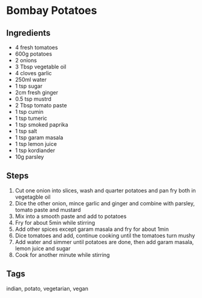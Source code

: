 # Bombay Potatoes

## Ingredients

* 4 fresh tomatoes
* 600g potatoes 
* 2 onions 
* 3 Tbsp vegetable oil
* 4 cloves garlic 
* 250ml water 
* 1 tsp sugar 
* 2cm fresh ginger 
* 0.5 tsp mustrd 
* 2 Tbsp tomato paste 
* 1 tsp cumin
* 1 tsp tumeric
* 1 tsp smoked paprika 
* 1 tsp salt 
* 1 tsp garam masala
* 1 tsp lemon juice 
* 1 tsp kordiander
* 10g parsley 

## Steps

1. Cut one onion into slices, wash and quarter potatoes and pan fry both in vegetagble oil 
2. Dice the other onion, mince garlic and ginger and combine with parsley, tomato paste and mustard 
3. Mix into a smooth paste and add to potatoes 
4. Fry for about 5min while stirring 
5. Add other spices except garam masala and fry for about 1min
6. Dice tomatoes and add, continue cooking until the tomatoes turn mushy 
7. Add water and simmer until potatoes are done, then add garam masala, lemon juice and sugar 
8. Cook for another minute while stirring 

## Tags
indian, potato, vegetarian, vegan
